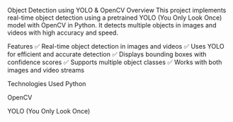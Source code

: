 Object Detection using YOLO & OpenCV
Overview
This project implements real-time object detection using a pretrained YOLO (You Only Look Once) model with OpenCV in Python. It detects multiple objects in images and videos with high accuracy and speed.

Features
✅ Real-time object detection in images and videos
✅ Uses YOLO for efficient and accurate detection
✅ Displays bounding boxes with confidence scores
✅ Supports multiple object classes
✅ Works with both images and video streams

Technologies Used
Python

OpenCV

YOLO (You Only Look Once)
